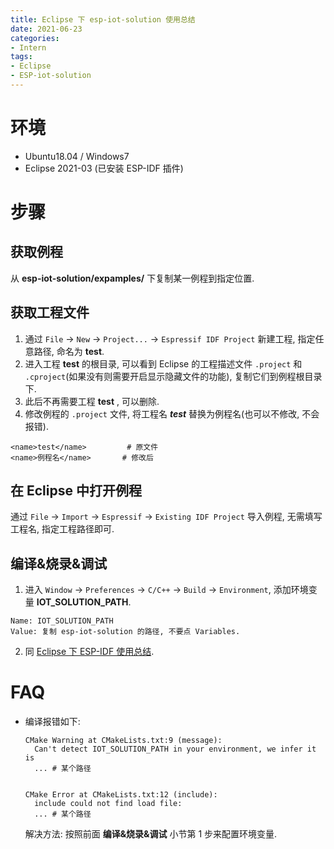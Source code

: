 ```yaml
---
title: Eclipse 下 esp-iot-solution 使用总结
date: 2021-06-23
categories: 
- Intern
tags:
- Eclipse
- ESP-iot-solution
---
```

# 环境

- Ubuntu18.04 / Windows7
- Eclipse 2021-03 (已安装 ESP-IDF 插件)

<!--more-->

# 步骤

## 获取例程

从 **esp-iot-solution/expamples/** 下复制某一例程到指定位置. 

## 获取工程文件

1. 通过 `File` -> `New` -> `Project...` -> `Espressif IDF Project` 新建工程, 指定任意路径, 命名为 **test**.
2. 进入工程 **test** 的根目录, 可以看到 Eclipse 的工程描述文件 `.project` 和 `.cproject`(如果没有则需要开启显示隐藏文件的功能), 复制它们到例程根目录下.
3. 此后不再需要工程 **test** , 可以删除.
4. 修改例程的 `.project` 文件, 将工程名 ***test*** 替换为例程名(也可以不修改, 不会报错).

```
<name>test</name>         # 原文件
<name>例程名</name>       # 修改后
```

## 在 Eclipse 中打开例程

通过 `File` -> `Import` -> `Espressif` -> `Existing IDF Project` 导入例程, 无需填写工程名, 指定工程路径即可.

## 编译&烧录&调试

1. 进入 `Window` -> `Preferences` -> `C/C++` -> `Build` -> `Environment`, 添加环境变量 **IOT_SOLUTION_PATH**.

```
Name: IOT_SOLUTION_PATH
Value: 复制 esp-iot-solution 的路径, 不要点 Variables.
```

2. 同 [Eclipse 下 ESP-IDF 使用总结](https://fairytail655.github.io/2021/06/10/Eclipse%E4%B8%8BESP-IDF%E4%BD%BF%E7%94%A8%E6%80%BB%E7%BB%93/).

# FAQ

- 编译报错如下:
  ```
  CMake Warning at CMakeLists.txt:9 (message):
    Can't detect IOT_SOLUTION_PATH in your environment, we infer it is
    ... # 某个路径
  
  
  CMake Error at CMakeLists.txt:12 (include):
    include could not find load file:
    ... # 某个路径
  ```
  
  解决方法: 按照前面 **编译&烧录&调试** 小节第 1 步来配置环境变量.
